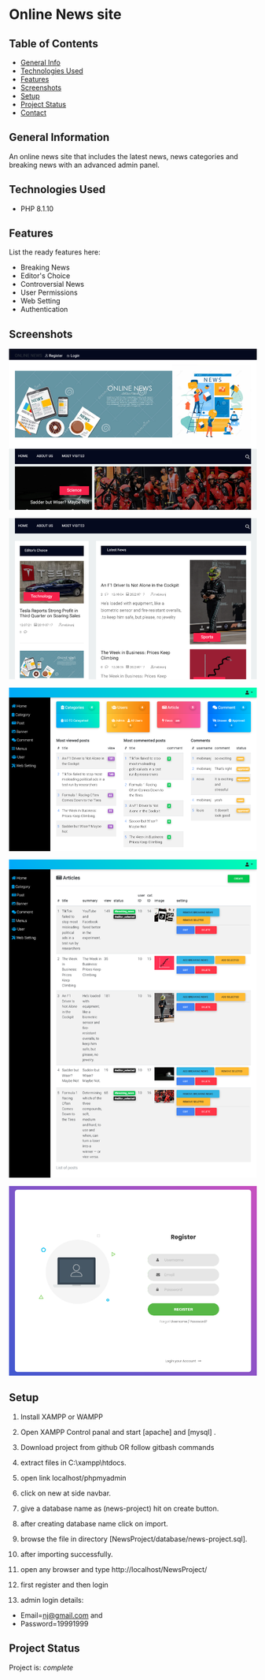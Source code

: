 # Online News site


## Table of Contents
* [General Info](#general-information)
* [Technologies Used](#technologies-used)
* [Features](#features)
* [Screenshots](#screenshots)
* [Setup](#setup)
* [Project Status](#project-status)
* [Contact](#contact)

## General Information
An online news site that includes the latest news, news categories and breaking news with an advanced admin panel.

## Technologies Used
- PHP 8.1.10

## Features
List the ready features here:
- Breaking News
- Editor's Choice
- Controversial News
- User Permissions
- Web Setting
- Authentication


## Screenshots
![online news screenshot](./public/screenshots/Screenshot%20online%20news%20(2).png)

![online news screenshot](./public/screenshots/Screenshot%20online%20news.png)

![adminPanel screenshot](./public/screenshots/Screenshot%20Panel.png)

![online news posts screenshot](./public/screenshots/Screenshot%20Posts.png)

![RegisterPage screenshot](./public/screenshots/Screenshot%20Register.png)

## Setup

1. Install XAMPP or WAMPP

2. Open XAMPP Control panal and start [apache] and [mysql] .

3. Download project from github
    OR follow gitbash commands
    
4. extract files in C:\\xampp\htdocs\.

5. open link localhost/phpmyadmin

6. click on new at side navbar.

7. give a database name as (news-project) hit on create button.

8. after creating database name click on import.

9. browse the file in directory
[NewsProject/database/news-project.sql].

10. after importing successfully.

11. open any browser and type http://localhost/NewsProject/

12. first register and then login

13. admin login details: 
- Email=nj@gmail.com and 
- Password=19991999

## Project Status
Project is:  _complete_
